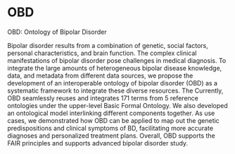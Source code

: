 # OBD
OBD: Ontology of Bipolar Disorder
  
  Bipolar disorder results from a combination of genetic, social factors, personal characteristics, and brain function. The complex clinical manifestations of bipolar disorder pose challenges in medical diagnosis. To integrate the  large amounts of heterogeneous bipolar disease knowledge, data, and metadata from different data sources, we propose the development of an interoperable ontology of bipolar disorder (OBD) as a systematic framework to integrate these diverse resources. The Currently, OBD seamlessly reuses and integrates 171 terms from 5 reference ontologies under the upper-level Basic Formal Ontology. We also developed an ontological model interlinking different components together. As use cases, we demonstrated how OBD can be applied to map out the genetic predispositions and clinical symptoms of BD, facilitating more accurate diagnoses and personalized treatment plans. Overall, OBD supports the FAIR principles and supports advanced bipolar disorder study. 
